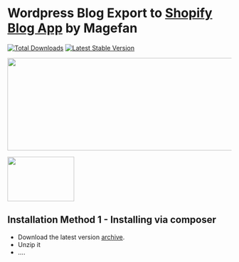 # Wordpress Blog Export to [Shopify Blog App](https://apps.shopify.com/magefan-blog) by Magefan

[![Total Downloads](https://poser.pugx.org/magefan/wp-magefan-shopify-blog-export/downloads)](https://packagist.org/packages/magefan/wp-magefan-shopify-blog-export)
[![Latest Stable Version](https://poser.pugx.org/magefan/wp-magefan-shopify-blog-export/v/stable)](https://packagist.org/packages/magefan/wp-magefan-shopify-blog-export)

<a href="https://savelife.in.ua/en/donate-en/#donate-army-card-monthly"><img width="830" height="208" src="https://cm.magefan.com/blog/support-ukraine.png"></a>

<img width="150" height="100" src="https://magefan.com/media/wysiwyg/made_in_ukraine.jpg">


## Installation Method 1 - Installing via composer
  * Download the latest version [archive](https://github.com/magefan/wp-magefan-shopify-blog-export/releases).
  * Unzip it
  * ....
  
